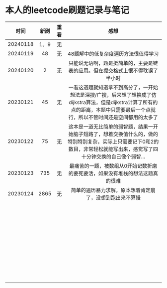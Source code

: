 # 本人的leetcode刷题记录与笔记

|   时间   | 新刷  | 重看  | 感想  |
| :------: | :---: | :---: | :---: |
| 20240118 | 1、9  |  无   |       |
|     20240119     |   48    |   无    |   48题解中的低复杂度遍历方法很值得学习    |
|     20240120     |    2   |     无  |    只能说无语啊，题是挺简单的，主要是链表的应用。但在提交格式上恨不得耽误了半小时   |
| 20230121         | 45 | 无  | 一看这道题就知道拿不到高分了，一开始想法是深搜/广搜，后来想了想换成了仿dijkstra算法，但是dijkstra计算了所有的点的距离，本题中只需要最后一个点就行，所以不管时间还是空间都用的太多了 |
| 20230122  |   75    |   无    | 这本是一道无比简单的弱智题，结果一开始脑子短路了，想着交换值什么的，做的特别特别复杂，实际上只需要记下0和2的数目，非常轻松就能写出来，感觉写了四十分钟交换的自己像个弱智... |
| 20230123  | 735 |    无   | 最痛苦的一题，被数组从0开始记数折磨的要死要活，如果没有堆栈的想法这题真的很难 |
| 20230124 | 2865 |  无  | 简单的遍历暴力求解，原本想着肯定崩了，没想到跑出来不算慢 |
|          |       |       |       |
|          |       |       |       |
|          |       |       |       |
|          |       |       |       |
|          |       |       |       |
|          |       |       |       |
|          |       |       |       |
|          |       |       |       |
|          |       |       |       |
|          |       |       |       |
|          |       |       |       |
|          |       |       |       |
|          |       |       |       |
|          |       |       |       |
|          |       |       |       |
|          |       |       |       |
|          |       |       |       |
|          |       |       |       |
|          |       |       |       |
|          |       |       |       |
|          |       |       |       |
|          |       |       |       |
|          |       |       |       |
|          |       |       |       |
|          |       |       |       |
|          |       |       |       |
|          |       |       |       |
|          |       |       |       |
|          |       |       |       |
|          |       |       |       |
|          |       |       |       |
|          |       |       |       |
|          |       |       |       |
|          |       |       |       |
|          |       |       |       |
|          |       |       |       |
|          |       |       |       |
|          |       |       |       |
|          |       |       |       |
|          |       |       |       |
|          |       |       |       |
|          |       |       |       |
|          |       |       |       |


